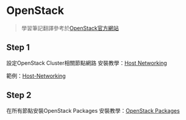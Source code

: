 # OpenStack
> 學習筆記翻譯參考於[OpenStack官方網站](https://docs.openstack.org/install-guide/)
## Step 1
設定OpenStack Cluster相關節點網路
安裝教學：[Host Networking](https://hackmd.io/s/BJiZ4ZYWE)

範例：[Host-Networking](https://github.com/TitanLi/OpenStack/blob/master/Host-Networking)

## Step 2
在所有節點安裝OpenStack Packages
安裝教學：[OpenStack Packages](https://hackmd.io/s/rJNvbN5-V)